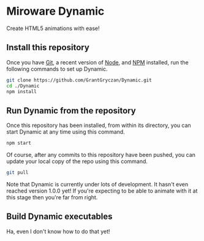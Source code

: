 # Miroware Dynamic
Create HTML5 animations with ease!

## Install this repository
Once you have [Git](https://git-scm.com/), a recent version of [Node](https://nodejs.org/), and [NPM](https://www.npmjs.com/get-npm) installed, run the following commands to set up Dynamic.
```sh
git clone https://github.com/GrantGryczan/Dynamic.git
cd ./Dynamic
npm install
```

## Run Dynamic from the repository
Once this repository has been installed, from within its directory, you can start Dynamic at any time using this command.
```sh
npm start
```
Of course, after any commits to this repository have been pushed, you can update your local copy of the repo using this command.
```sh
git pull
```

Note that Dynamic is currently under lots of development. It hasn't even reached version 1.0.0 yet! If you're expecting to be able to animate with it at this stage then you're far from right.

## Build Dynamic executables
Ha, even I don't know how to do that yet!
